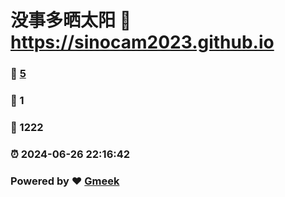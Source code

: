 # 没事多晒太阳 :link: https://sinocam2023.github.io 
### :page_facing_up: [5](https://sinocam2023.github.io/tag.html) 
### :speech_balloon: 1 
### :hibiscus: 1222 
### :alarm_clock: 2024-06-26 22:16:42 
### Powered by :heart: [Gmeek](https://github.com/Meekdai/Gmeek)
